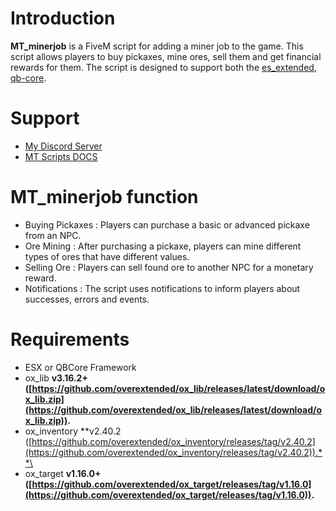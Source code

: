 # Introduction
**MT_minerjob** is a FiveM script for adding a miner job to the game. This script allows players to buy pickaxes, mine ores, sell them and get financial rewards for them. 
The script is designed to support both the [es_extended](https://github.com/esx-framework/esx-legacy), [qb-core](https://github.com/qbcore-framework/qb-core).

# Support
- [My Discord Server](https://discord.gg/rcGVrczfNg)
- [MT Scripts DOCS](https://mt-scripts-2.gitbook.io/mt-scripts/mt_minerjob/introduction)

# MT_minerjob function
- Buying Pickaxes : Players can purchase a basic or advanced pickaxe from an NPC.
- Ore Mining : After purchasing a pickaxe, players can mine different types of ores that have different values.
- Selling Ore : Players can sell found ore to another NPC for a monetary reward.
- Notifications : The script uses notifications to inform players about successes, errors and events.

# Requirements
- ESX or QBCore Framework
- ox_lib **v3.16.2+ ([https://github.com/overextended/ox_lib/releases/latest/download/ox_lib.zip](https://github.com/overextended/ox_lib/releases/latest/download/ox_lib.zip)).**
- ox_inventory **v2.40.2 ([https://github.com/overextended/ox_inventory/releases/tag/v2.40.2](https://github.com/overextended/ox_inventory/releases/tag/v2.40.2)).**\
- ox_target **v1.16.0+ ([https://github.com/overextended/ox_target/releases/tag/v1.16.0](https://github.com/overextended/ox_target/releases/tag/v1.16.0)).**
